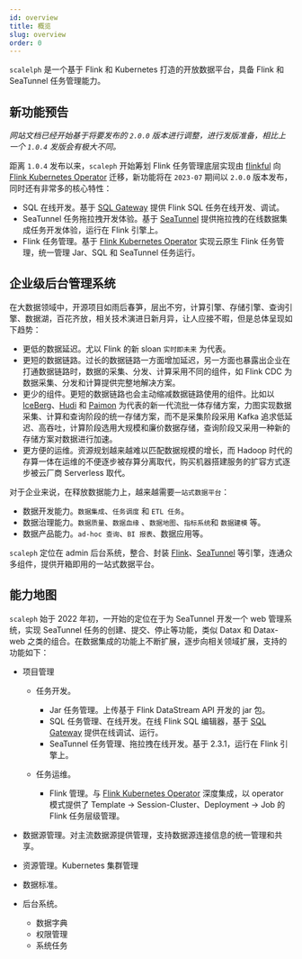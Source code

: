 ```yaml
---
id: overview
title: 概览
slug: overview
order: 0
---
```


`scalelph` 是一个基于 Flink 和 Kubernetes 打造的开放数据平台，具备 Flink 和 SeaTunnel 任务管理能力。

## 新功能预告

*网站文档已经开始基于将要发布的 `2.0.0` 版本进行调整，进行发版准备，相比上一个 `1.0.4` 发版会有极大不同。* 

距离 `1.0.4` 发布以来，`scaleph` 开始筹划 Flink 任务管理底层实现由 [flinkful](https://github.com/flowerfine/flinkful) 向 [Flink Kubernetes Operator](https://nightlies.apache.org/flink/flink-kubernetes-operator-docs-stable/) 迁移，新功能将在 `2023-07` 期间以 `2.0.0` 版本发布，同时还有非常多的核心特性：

* SQL 在线开发。基于 [SQL Gateway](https://nightlies.apache.org/flink/flink-docs-release-1.17/docs/dev/table/sql-gateway/overview/) 提供 Flink SQL 任务在线开发、调试。
* SeaTunnel 任务拖拉拽开发体验。基于 [SeaTunnel](https://seatunnel.apache.org/) 提供拖拉拽的在线数据集成任务开发体验，运行在 Flink 引擎上。
* Flink 任务管理。基于 [Flink Kubernetes Operator](https://nightlies.apache.org/flink/flink-kubernetes-operator-docs-stable/) 实现云原生 Flink 任务管理，统一管理 Jar、SQL 和 SeaTunnel 任务运行。

## 企业级后台管理系统

在大数据领域中，开源项目如雨后春笋，层出不穷，计算引擎、存储引擎、查询引擎、数据湖，百花齐放，相关技术演进日新月异，让人应接不暇，但是总体呈现如下趋势：

- 更低的数据延迟。尤以 Flink 的新 sloan `实时即未来` 为代表。
- 更短的数据链路。过长的数据链路一方面增加延迟，另一方面也暴露出企业在打通数据链路时，数据的采集、分发、计算采用不同的组件，如 Flink CDC 为数据采集、分发和计算提供完整地解决方案。
- 更少的组件。更短的数据链路也会主动缩减数据链路使用的组件。比如以 [IceBerg](https://iceberg.apache.org/)、[Hudi](https://hudi.apache.org/) 和 [Paimon](https://paimon.apache.org/) 为代表的新一代流批一体存储方案，力图实现数据采集、计算和查询阶段的统一存储方案，而不是采集阶段采用 Kafka 追求低延迟、高吞吐，计算阶段选用大规模和廉价数据存储，查询阶段又采用一种新的存储方案对数据进行加速。
- 更方便的运维。资源规划越来越难以匹配数据规模的增长，而 Hadoop 时代的存算一体在运维的不便逐步被存算分离取代，购买机器搭建服务的扩容方式逐步被云厂商 Serverless 取代。

对于企业来说，在释放数据能力上，越来越需要`一站式数据平台`：

- 数据开发能力。`数据集成`、`任务调度` 和 `ETL 任务`。
- 数据治理能力。`数据质量`、`数据血缘` 、`数据地图`、`指标系统`和 `数据建模` 等。
- 数据产品能力。`ad-hoc 查询`、`BI 报表`、数据应用等。

`scaleph` 定位在 admin 后台系统，整合、封装 [Flink](https://flink.apache.org/)、[SeaTunnel](https://seatunnel.apache.org/) 等引擎，连通众多组件，提供开箱即用的一站式数据平台。

## 能力地图

`scaleph` 始于 2022 年初，一开始的定位在于为 SeaTunnel 开发一个 web 管理系统，实现 SeaTunnel 任务的创建、提交、停止等功能，类似 Datax 和 Datax-web 之类的组合。在数据集成的功能上不断扩展，逐步向相关领域扩展，支持的功能如下：

- 项目管理
  - 任务开发。
    - Jar 任务管理。上传基于 Flink DataStream API 开发的 jar 包。
    - SQL 任务管理、在线开发。在线 Flink SQL 编辑器，基于 [SQL Gateway](https://nightlies.apache.org/flink/flink-docs-release-1.17/docs/dev/table/sql-gateway/overview/) 提供在线调试、运行。
    - SeaTunnel 任务管理、拖拉拽在线开发。基于 2.3.1，运行在 Flink 引擎上。
  
  - 任务运维。
    - Flink 管理。与 [Flink Kubernetes Operator](https://nightlies.apache.org/flink/flink-kubernetes-operator-docs-stable/) 深度集成，以 operator 模式提供了 Template -> Session-Cluster、Deployment -> Job 的 Flink 任务层级管理。 
  
- 数据源管理。对主流数据源提供管理，支持数据源连接信息的统一管理和共享。
- 资源管理。Kubernetes 集群管理
- 数据标准。
- 后台系统。
  - 数据字典
  - 权限管理
  - 系统任务
